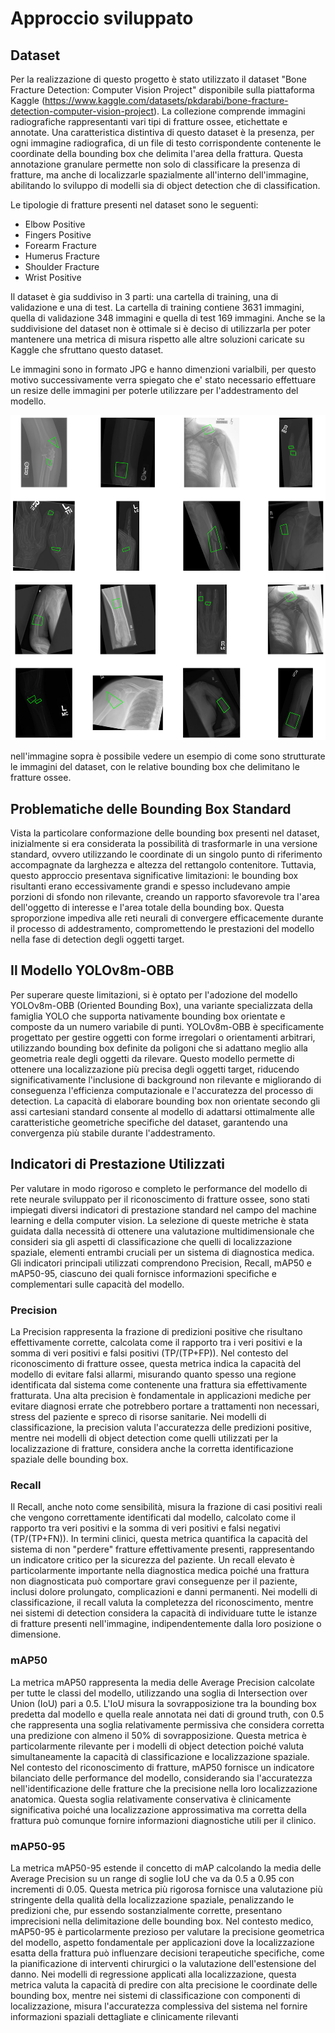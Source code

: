 # Approccio sviluppato

## Dataset

Per la realizzazione di questo progetto è stato utilizzato il dataset "Bone Fracture Detection: Computer Vision Project" disponibile sulla piattaforma Kaggle (https://www.kaggle.com/datasets/pkdarabi/bone-fracture-detection-computer-vision-project). La collezione comprende immagini radiografiche rappresentanti vari tipi di fratture ossee, etichettate e annotate. Una caratteristica distintiva di questo dataset è la presenza, per ogni immagine radiografica, di un file di testo corrispondente contenente le coordinate della bounding box che delimita l'area della frattura. Questa annotazione granulare permette non solo di classificare la presenza di fratture, ma anche di localizzarle spazialmente all'interno dell'immagine, abilitando lo sviluppo di modelli sia di object detection che di classification. 

Le tipologie di fratture presenti nel dataset sono le seguenti:
- Elbow Positive
- Fingers Positive
- Forearm Fracture
- Humerus Fracture
- Shoulder Fracture
- Wrist Positive

Il dataset è gia suddiviso in 3 parti: una cartella di training, una di validazione e una di test. La cartella di training contiene 3631 immagini, quella di validazione 348 immagini e quella di test 169 immagini. Anche se la suddivisione del dataset non è ottimale si è deciso di utilizzarla per poter mantenere una metrica di misura rispetto alle altre soluzioni caricate su Kaggle che sfruttano questo dataset.

Le immagini sono in formato JPG e hanno dimenzioni varialbili, per questo motivo successivamente verra spiegato che e' stato necessario effettuare un resize delle immagini per poterle utilizzare per l'addestramento del modello.

![Immagine del dataset](../diagram/dataset.png)

nell'immagine sopra è possibile vedere un esempio di come sono strutturate le immagini del dataset, con le relative bounding box che delimitano le fratture ossee.

## Problematiche delle Bounding Box Standard

Vista la particolare conformazione delle bounding box presenti nel dataset, inizialmente si era considerata la possibilità di trasformarle in una versione standard, ovvero utilizzando le coordinate di un singolo punto di riferimento accompagnate da larghezza e altezza del rettangolo contenitore. Tuttavia, questo approccio presentava significative limitazioni: le bounding box risultanti erano eccessivamente grandi e spesso includevano ampie porzioni di sfondo non rilevante, creando un rapporto sfavorevole tra l'area dell'oggetto di interesse e l'area totale della bounding box. Questa sproporzione impediva alle reti neurali di convergere efficacemente durante il processo di addestramento, compromettendo le prestazioni del modello nella fase di detection degli oggetti target.

## Il Modello YOLOv8m-OBB

Per superare queste limitazioni, si è optato per l'adozione del modello YOLOv8m-OBB (Oriented Bounding Box), una variante specializzata della famiglia YOLO che supporta nativamente bounding box orientate e composte da un numero variabile di punti. YOLOv8m-OBB è specificamente progettato per gestire oggetti con forme irregolari o orientamenti arbitrari, utilizzando bounding box definite da poligoni che si adattano meglio alla geometria reale degli oggetti da rilevare. Questo modello permette di ottenere una localizzazione più precisa degli oggetti target, riducendo significativamente l'inclusione di background non rilevante e migliorando di conseguenza l'efficienza computazionale e l'accuratezza del processo di detection. La capacità di elaborare bounding box non orientate secondo gli assi cartesiani standard consente al modello di adattarsi ottimalmente alle caratteristiche geometriche specifiche del dataset, garantendo una convergenza più stabile durante l'addestramento.


## Indicatori di Prestazione Utilizzati

Per valutare in modo rigoroso e completo le performance del modello di rete neurale sviluppato per il riconoscimento di fratture ossee, sono stati impiegati diversi indicatori di prestazione standard nel campo del machine learning e della computer vision. La selezione di queste metriche è stata guidata dalla necessità di ottenere una valutazione multidimensionale che consideri sia gli aspetti di classificazione che quelli di localizzazione spaziale, elementi entrambi cruciali per un sistema di diagnostica medica. Gli indicatori principali utilizzati comprendono Precision, Recall, mAP50 e mAP50-95, ciascuno dei quali fornisce informazioni specifiche e complementari sulle capacità del modello.

### Precision
La Precision rappresenta la frazione di predizioni positive che risultano effettivamente corrette, calcolata come il rapporto tra i veri positivi e la somma di veri positivi e falsi positivi (TP/(TP+FP)). Nel contesto del riconoscimento di fratture ossee, questa metrica indica la capacità del modello di evitare falsi allarmi, misurando quanto spesso una regione identificata dal sistema come contenente una frattura sia effettivamente fratturata. Una alta precision è fondamentale in applicazioni mediche per evitare diagnosi errate che potrebbero portare a trattamenti non necessari, stress del paziente e spreco di risorse sanitarie. Nei modelli di classificazione, la precision valuta l'accuratezza delle predizioni positive, mentre nei modelli di object detection come quelli utilizzati per la localizzazione di fratture, considera anche la corretta identificazione spaziale delle bounding box.

### Recall
Il Recall, anche noto come sensibilità, misura la frazione di casi positivi reali che vengono correttamente identificati dal modello, calcolato come il rapporto tra veri positivi e la somma di veri positivi e falsi negativi (TP/(TP+FN)). In termini clinici, questa metrica quantifica la capacità del sistema di non "perdere" fratture effettivamente presenti, rappresentando un indicatore critico per la sicurezza del paziente. Un recall elevato è particolarmente importante nella diagnostica medica poiché una frattura non diagnosticata può comportare gravi conseguenze per il paziente, inclusi dolore prolungato, complicazioni e danni permanenti. Nei modelli di classificazione, il recall valuta la completezza del riconoscimento, mentre nei sistemi di detection considera la capacità di individuare tutte le istanze di fratture presenti nell'immagine, indipendentemente dalla loro posizione o dimensione.

### mAP50 
La metrica mAP50 rappresenta la media delle Average Precision calcolate per tutte le classi del modello, utilizzando una soglia di Intersection over Union (IoU) pari a 0.5. L'IoU misura la sovrapposizione tra la bounding box predetta dal modello e quella reale annotata nei dati di ground truth, con 0.5 che rappresenta una soglia relativamente permissiva che considera corretta una predizione con almeno il 50% di sovrapposizione. Questa metrica è particolarmente rilevante per i modelli di object detection poiché valuta simultaneamente la capacità di classificazione e localizzazione spaziale. Nel contesto del riconoscimento di fratture, mAP50 fornisce un indicatore bilanciato delle performance del modello, considerando sia l'accuratezza nell'identificazione delle fratture che la precisione nella loro localizzazione anatomica. Questa soglia relativamente conservativa è clinicamente significativa poiché una localizzazione approssimativa ma corretta della frattura può comunque fornire informazioni diagnostiche utili per il clinico.

### mAP50-95 

La metrica mAP50-95 estende il concetto di mAP calcolando la media delle Average Precision su un range di soglie IoU che va da 0.5 a 0.95 con incrementi di 0.05. Questa metrica più rigorosa fornisce una valutazione più stringente della qualità della localizzazione spaziale, penalizzando le predizioni che, pur essendo sostanzialmente corrette, presentano imprecisioni nella delimitazione delle bounding box. Nel contesto medico, mAP50-95 è particolarmente prezioso per valutare la precisione geometrica del modello, aspetto fondamentale per applicazioni dove la localizzazione esatta della frattura può influenzare decisioni terapeutiche specifiche, come la pianificazione di interventi chirurgici o la valutazione dell'estensione del danno. Nei modelli di regressione applicati alla localizzazione, questa metrica valuta la capacità di predire con alta precisione le coordinate delle bounding box, mentre nei sistemi di classificazione con componenti di localizzazione, misura l'accuratezza complessiva del sistema nel fornire informazioni spaziali dettagliate e clinicamente rilevanti